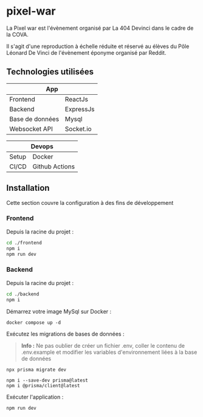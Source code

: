 # pixel-war

La Pixel war est l'évènement organisé par La 404 Devinci dans le cadre de la COVA.

Il s'agit d'une reproduction à échelle réduite et réservé au élèves du Pôle Léonard De Vinci de l'évènement éponyme organisé par Reddit.

## Technologies utilisées

<table>
  <thead>
    <tr>
      <th colspan="2">App</th>
    </tr>
  </thead>
  <tbody>
    <tr>
      <td>Frontend</td>
      <td>ReactJs</td>
    </tr>
    <tr>
      <td>Backend</td>
      <td>ExpressJs</td>
    </tr>
    <tr>
      <td>Base de données</td>
      <td>Mysql</td>
    </tr>
    <tr>
      <td>Websocket API</td>
      <td>Socket.io</td>
    </tr>
  </tbody>
</table>


<table>
  <thead>
    <tr>
      <th colspan="2">Devops</th>
    </tr>
  </thead>
  <tbody>
    <tr>
      <td>Setup</td>
      <td>Docker</td>
    </tr>
    <tr>
      <td>CI/CD</td>
      <td>Github Actions</td>
    </tr>
  </tbody>
</table>

## Installation

Cette section couvre la configuration à des fins de développement

### Frontend

Depuis la racine du projet :

```sh
cd ./frontend
npm i
npm run dev
```

### Backend

Depuis la racine du projet :

```sh
cd ./backend
npm i
```

Démarrez votre image MySql sur Docker :

```
docker compose up -d 
```

Exécutez les migrations de bases de données :

> **Info :** Ne pas oublier de créer un fichier .env, coller le contenu de .env.example et modifier les variables d'environnement liées à la base de données


```
npx prisma migrate dev
```

```
npm i --save-dev prisma@latest
npm i @prisma/client@latest
```

Exécuter l'application :

```
npm run dev
```
